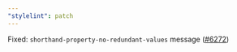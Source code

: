 ```yaml
---
"stylelint": patch
---
```


Fixed: `shorthand-property-no-redundant-values` message ([#6272](https://github.com/stylelint/stylelint/pull/6272))
